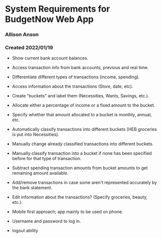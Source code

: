 # System Requirements for BudgetNow Web App
### Allison Anson
### Created 2022/01/19

- Show current bank account balances. 
- Access transaction info from bank accounts, previous and real time. 
- Differentiate different types of transactions (income, spending). 
- Access information about the transactions (Store, date, etc). 
- Create "buckets" and label them (Necessities, Wants, Savings, etc.).
- Allocate either a percentage of income or a fixed amount to the bucket. 
- Specify whether that amount allocated to a bucket is monthly, annual, etc. 
- Automatically classify transactions into different buckets (HEB groceries is put into Necessities). 
- Manually change already classified transactions into different buckets. 
- Manually classify transaction into a bucket if none has been specified before for that type of transaction. 
- Subtract spending transaction amounts from bucket amounts to get remaining amount available. 
- Add/remove transactions in case some aren't represented accurately by the bank statement. 
- Edit information about the transactions? (Specify groceries, beauty, etc.).

- Mobile first approach; app mainly to be used on phone. 
- Username and password to log in. 
- logout ability 
